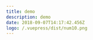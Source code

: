 ```yaml
---
title: demo
description: demo
date: 2018-09-07T14:17:42.456Z
logo: /.vuepress/dist/num10.png
---
```


